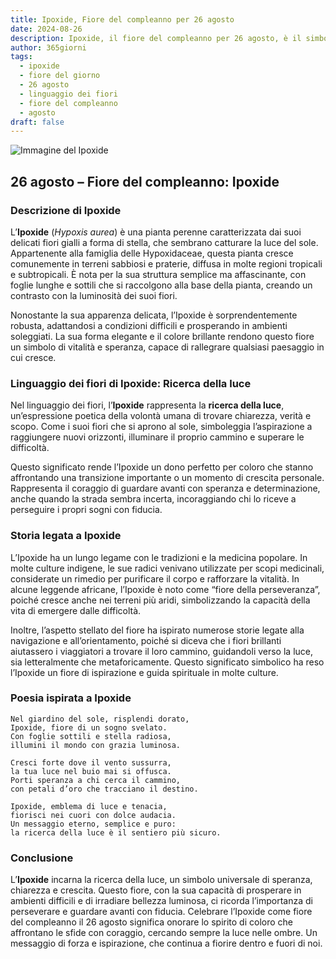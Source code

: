 ```yaml
---
title: Ipoxide, Fiore del compleanno per 26 agosto
date: 2024-08-26
description: Ipoxide, il fiore del compleanno per 26 agosto, è il simbolo di Ricerca della luce. Scopri il suo significato unico, le storie affascinanti e la poesia che celebra la sua bellezza.
author: 365giorni
tags:
  - ipoxide
  - fiore del giorno
  - 26 agosto
  - linguaggio dei fiori
  - fiore del compleanno
  - agosto
draft: false
---
```


![Immagine del Ipoxide](https://i.imgur.com/Gfm3Mga.png)

## 26 agosto – Fiore del compleanno: Ipoxide

### Descrizione di Ipoxide

L’**Ipoxide** (_Hypoxis aurea_) è una pianta perenne caratterizzata dai suoi delicati fiori gialli a forma di stella, che sembrano catturare la luce del sole. Appartenente alla famiglia delle Hypoxidaceae, questa pianta cresce comunemente in terreni sabbiosi e praterie, diffusa in molte regioni tropicali e subtropicali. È nota per la sua struttura semplice ma affascinante, con foglie lunghe e sottili che si raccolgono alla base della pianta, creando un contrasto con la luminosità dei suoi fiori.

Nonostante la sua apparenza delicata, l’Ipoxide è sorprendentemente robusta, adattandosi a condizioni difficili e prosperando in ambienti soleggiati. La sua forma elegante e il colore brillante rendono questo fiore un simbolo di vitalità e speranza, capace di rallegrare qualsiasi paesaggio in cui cresce.

### Linguaggio dei fiori di Ipoxide: Ricerca della luce

Nel linguaggio dei fiori, l’**Ipoxide** rappresenta la **ricerca della luce**, un’espressione poetica della volontà umana di trovare chiarezza, verità e scopo. Come i suoi fiori che si aprono al sole, simboleggia l’aspirazione a raggiungere nuovi orizzonti, illuminare il proprio cammino e superare le difficoltà.

Questo significato rende l’Ipoxide un dono perfetto per coloro che stanno affrontando una transizione importante o un momento di crescita personale. Rappresenta il coraggio di guardare avanti con speranza e determinazione, anche quando la strada sembra incerta, incoraggiando chi lo riceve a perseguire i propri sogni con fiducia.

### Storia legata a Ipoxide

L’Ipoxide ha un lungo legame con le tradizioni e la medicina popolare. In molte culture indigene, le sue radici venivano utilizzate per scopi medicinali, considerate un rimedio per purificare il corpo e rafforzare la vitalità. In alcune leggende africane, l’Ipoxide è noto come “fiore della perseveranza”, poiché cresce anche nei terreni più aridi, simbolizzando la capacità della vita di emergere dalle difficoltà.

Inoltre, l’aspetto stellato del fiore ha ispirato numerose storie legate alla navigazione e all’orientamento, poiché si diceva che i fiori brillanti aiutassero i viaggiatori a trovare il loro cammino, guidandoli verso la luce, sia letteralmente che metaforicamente. Questo significato simbolico ha reso l’Ipoxide un fiore di ispirazione e guida spirituale in molte culture.

### Poesia ispirata a Ipoxide

```
Nel giardino del sole, risplendi dorato,  
Ipoxide, fiore di un sogno svelato.  
Con foglie sottili e stella radiosa,  
illumini il mondo con grazia luminosa.

Cresci forte dove il vento sussurra,  
la tua luce nel buio mai si offusca.  
Porti speranza a chi cerca il cammino,  
con petali d’oro che tracciano il destino.

Ipoxide, emblema di luce e tenacia,  
fiorisci nei cuori con dolce audacia.  
Un messaggio eterno, semplice e puro:  
la ricerca della luce è il sentiero più sicuro.
```

### Conclusione

L’**Ipoxide** incarna la ricerca della luce, un simbolo universale di speranza, chiarezza e crescita. Questo fiore, con la sua capacità di prosperare in ambienti difficili e di irradiare bellezza luminosa, ci ricorda l’importanza di perseverare e guardare avanti con fiducia. Celebrare l’Ipoxide come fiore del compleanno il 26 agosto significa onorare lo spirito di coloro che affrontano le sfide con coraggio, cercando sempre la luce nelle ombre. Un messaggio di forza e ispirazione, che continua a fiorire dentro e fuori di noi.